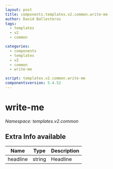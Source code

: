 ```yaml
---
layout: post
title: components.templates.v2.common.write-me
author: David Ballesteros
tags:
  - templates
  - v2
  - common

categories:
  - components
  - templates
  - v2
  - common
  - write-me

script: templates.v2.common.write-me
componentsversion: 5.4.52
---
```

# write-me

*Namespace: templates.v2.common*

## Extra Info available

| Name | Type | Description |
| --- | --- | --- |
| headline | string | Headline |
